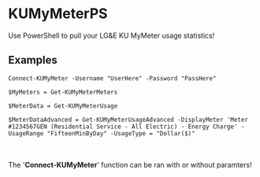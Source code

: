 # KUMyMeterPS
Use PowerShell to pull your LG&amp;E KU MyMeter usage statistics!</br>

## Examples
```
Connect-KUMyMeter -Username "UserHere" -Password "PassHere"

$MyMeters = Get-KUMyMeterMeters

$MeterData = Get-KUMyMeterUsage

$MeterDataAdvanced = Get-KUMyMeterUsageAdvanced -DisplayMeter 'Meter #1234567GEN (Residential Service - All Electric) - Energy Charge' -UsageRange "FifteenMinByDay" -UsageType = "Dollar($)"
```
<br/>
<br/>
The '<b>Connect-KUMyMeter</b>' function can be ran with or without paramters!</br></br>

